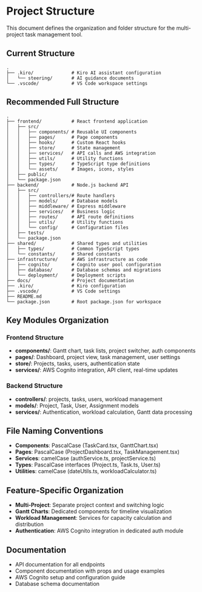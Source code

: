 # Project Structure

This document defines the organization and folder structure for the multi-project task management tool.

## Current Structure
```
.
├── .kiro/              # Kiro AI assistant configuration
│   └── steering/       # AI guidance documents
└── .vscode/            # VS Code workspace settings
```

## Recommended Full Structure
```
.
├── frontend/           # React frontend application
│   ├── src/
│   │   ├── components/ # Reusable UI components
│   │   ├── pages/      # Page components
│   │   ├── hooks/      # Custom React hooks
│   │   ├── store/      # State management
│   │   ├── services/   # API calls and AWS integration
│   │   ├── utils/      # Utility functions
│   │   ├── types/      # TypeScript type definitions
│   │   └── assets/     # Images, icons, styles
│   ├── public/
│   └── package.json
├── backend/            # Node.js backend API
│   ├── src/
│   │   ├── controllers/# Route handlers
│   │   ├── models/     # Database models
│   │   ├── middleware/ # Express middleware
│   │   ├── services/   # Business logic
│   │   ├── routes/     # API route definitions
│   │   ├── utils/      # Utility functions
│   │   └── config/     # Configuration files
│   ├── tests/
│   └── package.json
├── shared/             # Shared types and utilities
│   ├── types/          # Common TypeScript types
│   └── constants/      # Shared constants
├── infrastructure/     # AWS infrastructure as code
│   ├── cognito/        # Cognito user pool configuration
│   ├── database/       # Database schemas and migrations
│   └── deployment/     # Deployment scripts
├── docs/               # Project documentation
├── .kiro/              # Kiro configuration
├── .vscode/            # VS Code settings
├── README.md
└── package.json        # Root package.json for workspace
```

## Key Modules Organization

### Frontend Structure
- **components/**: Gantt chart, task lists, project switcher, auth components
- **pages/**: Dashboard, project view, task management, user settings
- **store/**: Projects, tasks, users, authentication state
- **services/**: AWS Cognito integration, API client, real-time updates

### Backend Structure
- **controllers/**: projects, tasks, users, workload management
- **models/**: Project, Task, User, Assignment models
- **services/**: Authentication, workload calculation, Gantt data processing

## File Naming Conventions
- **Components**: PascalCase (TaskCard.tsx, GanttChart.tsx)
- **Pages**: PascalCase (ProjectDashboard.tsx, TaskManagement.tsx)
- **Services**: camelCase (authService.ts, projectService.ts)
- **Types**: PascalCase interfaces (Project.ts, Task.ts, User.ts)
- **Utilities**: camelCase (dateUtils.ts, workloadCalculator.ts)

## Feature-Specific Organization
- **Multi-Project**: Separate project context and switching logic
- **Gantt Charts**: Dedicated components for timeline visualization
- **Workload Management**: Services for capacity calculation and distribution
- **Authentication**: AWS Cognito integration in dedicated auth module

## Documentation
- API documentation for all endpoints
- Component documentation with props and usage examples
- AWS Cognito setup and configuration guide
- Database schema documentation